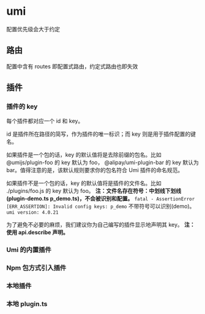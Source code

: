 # umi

配置优先级会大于约定

## 路由

配置中含有 routes 即配置式路由，约定式路由也即失效

## 插件

### 插件的 key

每个插件都对应一个 id 和 key。

id 是插件所在路径的简写，作为插件的唯一标识；而 key 则是用于插件配置的键名。

如果插件是一个包的话，key 的默认值将是去除前缀的包名。比如 @umijs/plugin-foo 的 key 默认为 foo， @alipay/umi-plugin-bar 的 key 默认为 bar。值得注意的是，该默认规则要求你的包名符合 Umi 插件的命名规范。

如果插件不是一个包的话，key 的默认值将是插件的文件名。比如 ./plugins/foo.js 的 key 默认为 foo。
**注：文件名存在符号：中划线下划线(plugin-demo.ts p_demo.ts)，不会被识别和配置。**
`fatal - AssertionError [ERR_ASSERTION]: Invalid config keys: p_demo`
不带符号可以识别(demo)。`umi version: 4.0.21`

为了避免不必要的麻烦，我们建议你为自己编写的插件显示地声明其 key。
**注：使用 api.describe 声明。**

### Umi 的内置插件

### Npm 包方式引入插件

### 本地插件

### 本地 plugin.ts
